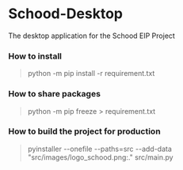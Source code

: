 # Schood-Desktop
The desktop application for the Schood EIP Project

### How to install
> python -m pip install -r requirement.txt

### How to share packages
> python -m pip freeze > requirement.txt

### How to build the project for production
> pyinstaller --onefile --paths=src --add-data "src/images/logo_schood.png:." src/main.py